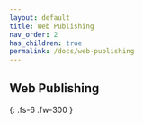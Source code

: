 ```yaml
---
layout: default
title: Web Publishing
nav_order: 2
has_children: true
permalink: /docs/web-publishing
---
```


## Web Publishing
{: .fs-6 .fw-300 }


